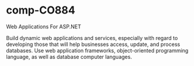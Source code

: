 # comp-CO884
 Web Applications For ASP.NET

Build dynamic web applications and services, especially with regard to developing those that will help businesses access, update, and process databases. Use web application frameworks, object-oriented programming language, as well as database computer languages.
